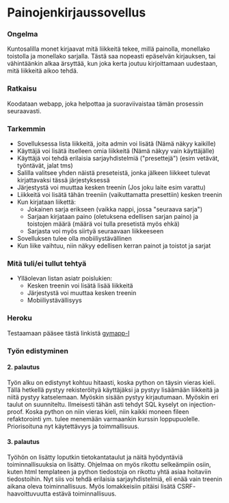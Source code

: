 # Painojenkirjaussovellus

### Ongelma

Kuntosalilla monet kirjaavat mitä liikkeitä tekee, millä painolla, monellako toistolla ja monellako sarjalla. Tästä saa nopeasti epäselvän kirjauksen, tai vähintäänkin alkaa ärsyttää, kun joka kerta joutuu kirjoittamaan uudestaan, mitä liikkeitä aikoo tehdä.

### Ratkaisu

Koodataan webapp, joka helpottaa ja suoraviivaistaa tämän prosessin seuraavasti.

### Tarkemmin

  * Sovelluksessa lista liikkeitä, joita admin voi lisätä (Nämä näkyy kaikille)
  * Käyttäjä voi lisätä itselleen omia liikkeitä (Nämä näkyy vain käyttäjälle)
  * Käyttäjä voi tehdä erilaisia sarjayhdistelmiä ("presettejä") (esim vetävät, työntävät, jalat tms)
  * Salilla valitsee yhden näistä preseteistä, jonka jälkeen liikkeet tulevat kirjattavaksi tässä järjestyksessä
  * Järjestystä voi muuttaa kesken treenin (Jos joku laite esim varattu)
  * Liikkeitä voi lisätä tähän treeniin (vaikuttamatta presettiin) kesken treenin
  * Kun kirjataan liikettä:
    * Jokainen sarja erikseen (vaikka nappi, jossa "seuraava sarja")
    * Sarjaan kirjataan paino (oletuksena edellisen sarjan paino) ja toistojen määrä (määrä voi tulla presetistä myös ehkä)
    * Sarjasta voi myös siirtyä seuraavaan liikkeeseen
  * Sovelluksen tulee olla mobiiliystävällinen
  * Kun liike vaihtuu, niin näkyy edellisen kerran painot ja toistot ja sarjat

### Mitä tuli/ei tullut tehtyä

  * Ylläolevan listan asiatr poislukien:
    * Kesken treenin voi lisätä lisää liikkeitä
    * Järjestystä voi muuttaa kesken treenin
    * Mobiiliystävällisyys

### Heroku

Testaamaan pääsee tästä linkistä [gymapp-l](http://gymapp-l.herokuapp.com)

### Työn edistyminen

#### 2. palautus

Työn alku on edistynyt kohtuu hitaasti, koska python on täysin vieras kieli. Tällä hetkellä pystyy rekisteröityä käyttäjäksi ja pystyy lisäämään liikkeitä ja niitä pystyy katselemaan. Myöskin sisään pystyy kirjautumaan. Myöskin eri taulut on suunniteltu. Ilmeisesti tähän asti tehdyt SQL kyselyt on injection-proof. Koska python on niin vieras kieli, niin kaikki moneen fileen refaktorointi ym. tulee menemään varmaankin kurssin loppupuolelle. Priorisoituna nyt käytettävyys ja toimmallisuus.

#### 3. palautus

Työhön on lisätty loputkin tietokantataulut ja näitä hyödyntäviä toiminnallisuuksia on lisätty. Ohjelmaa on myös rikottu selkeämpiin osiin, kuten html templateen ja python tiedostoja on rikottu yhtä asiaa hoitaviin tiedostoihin. Nyt siis voi tehdä erilaisia sarjayhdistelmiä, eli enää vain treenin aikana oleva toiminnallisuus. Myös lomakkeisiin pitäisi lisätä CSRF- haavoittuvuutta estävä toiminnallisuus. 